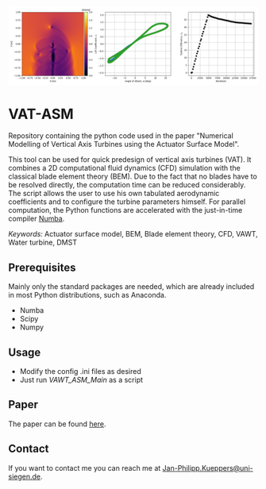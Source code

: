 

![VAWT850](/VAT_Flow_Example.png?raw=true "Example")

# VAT-ASM
Repository containing the python code used in the paper "Numerical Modelling of Vertical Axis Turbines using the Actuator Surface Model".

This tool can be used for quick predesign of vertical axis turbines (VAT). It combines a 2D computational fluid dynamics (CFD) simulation with the classical blade element theory (BEM). Due to the fact that no blades have to be resolved directly, the computation time can be reduced considerably. The script allows the user to use his own tabulated aerodynamic coefficients and to configure the turbine parameters himself. For parallel computation, the Python functions are accelerated with the just-in-time compiler [Numba](https://github.com/numba/numba).

*Keywords:* Actuator surface model, BEM, Blade element theory, CFD, VAWT, Water turbine, DMST

## Prerequisites

Mainly only the standard packages are needed, which are already included in most Python distributions, such as Anaconda.
* Numba
* Scipy
* Numpy

## Usage

* Modify the config .ini files as desired
* Just run *VAWT_ASM_Main* as a script


## Paper

The paper can be found [here](https://www.sciencedirect.com/science/article/abs/pii/S0889974621001018).

## Contact

If you want to contact me you can reach me at <Jan-Philipp.Kueppers@uni-siegen.de>.


